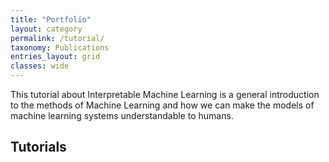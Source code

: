 ```yaml
---
title: "Portfolio"
layout: category
permalink: /tutorial/
taxonomy: Publications
entries_layout: grid
classes: wide
---
```

This tutorial about Interpretable Machine Learning is a general introduction to the methods of Machine Learning and how we can make the models of machine learning systems understandable to humans.

## Tutorials
